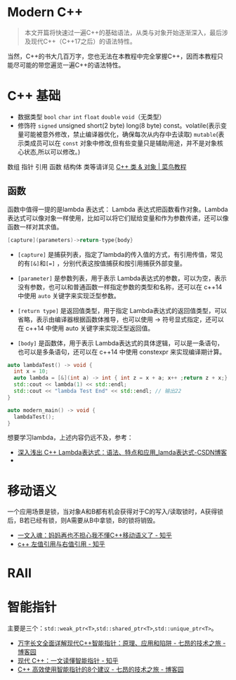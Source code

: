 # Modern C++

> 本文开篇将快速过一遍C++的基础语法，从类与对象开始逐渐深入，最后涉及现代C++（C++17之后）的语法特性。

当然，C++的书大几百万字，您也无法在本教程中完全掌握C++，因而本教程只能尽可能的带您遍览一遍C++的语法特性。

# C++ 基础
- 数据类型 `bool` `char` `int` `float` `double` `void`（无类型）
- 修饰符 `signed` unsigned short(2 byte) long(8 byte) const。volatile(表示变量可能被意外修改，禁止编译器优化，确保每次从内存中去读取) `mutable`(表示类成员可以在 `const` 对象中修改,但有些变量只是辅助用途，并不是对象核心状态,所以可以修改。)

数组 指针 引用 函数 结构体 类等请详见 [C++ 类 & 对象 | 菜鸟教程](https://www.runoob.com/cplusplus/cpp-classes-objects.html)
## 函数
函数中值得一提的是lambda 表达式：
	Lambda 表达式把函数看作对象。Lambda 表达式可以像对象一样使用，比如可以将它们赋给变量和作为参数传递，还可以像函数一样对其求值。

```cpp
[capture](parameters)->return-type{body}
```
- `[capture]` 是捕获列表，指定了lambda的传入值的方式，有引用传值，常见的有`[&]`和`[=]` ，分别代表这按值捕获和按引用捕获外部变量。

- `[parameter]` 是参数列表，用于表示 Lambda表达式的参数，可以为空，表示没有参数，也可以和普通函数一样指定参数的类型和名称，还可以在 c++14 中使用 `auto` 关键字来实现泛型参数。
- `[return type]` 是返回值类型，用于指定 Lambda表达式的返回值类型，可以省略，表示由编译器根据函数体推导，也可以使用 -> 符号显式指定，还可以在 c++14 中使用 auto 关键字来实现泛型返回值。
-  `[body]` 是函数体，用于表示 Lambda表达式的具体逻辑，可以是一条语句，也可以是多条语句，还可以在 c++14 中使用 constexpr 来实现编译期计算。

```cpp
auto lambdaTest() -> void {
  int x = 10;
  auto lambda = [&](int a) -> int { int z = x + a; x++ ;return z + x;};
  std::cout << lambda(1) << std::endl;
  std::cout << "lambda Test End" << std::endl; // 输出22
}

auto modern_main() -> void {
  lambdaTest();
}
```

想要学习lambda，上述内容仍远不及，参考：

- [深入浅出 C++ Lambda表达式：语法、特点和应用_lamda表达式-CSDN博客](https://blog.csdn.net/m0_60134435/article/details/136151698)
- 
# 移动语义
一个应用场景是锁，当对象A和B都有机会获得对于C的写入/读取锁时，A获得锁后，B若已经有锁，则A需要从B中拿锁，B的锁将销毁。

- [一文入魂：妈妈再也不担心我不懂C++移动语义了 - 知乎](https://zhuanlan.zhihu.com/p/455848360)
- [ c++ 左值引用与右值引用 - 知乎](https://zhuanlan.zhihu.com/p/97128024)
# RAII
# 智能指针
主要是三个：`std::weak_ptr<T>`,`std::shared_ptr<T>`,`std::unique_ptr<T>`。

- [万字长文全面详解现代C++智能指针：原理、应用和陷阱 - 七昂的技术之旅 - 博客园](https://www.cnblogs.com/qiangz/p/17911186.html)
- [现代 C++：一文读懂智能指针 - 知乎](https://zhuanlan.zhihu.com/p/150555165) 
- [C++ 高效使用智能指针的8个建议 - 七昂的技术之旅 - 博客园](https://www.cnblogs.com/qiangz/p/17904768.html)
